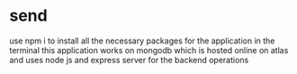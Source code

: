# send

use npm i to install all the necessary packages for the application in the terminal 
this application works on mongodb which is hosted online on atlas and uses node js and express server for the backend operations 
